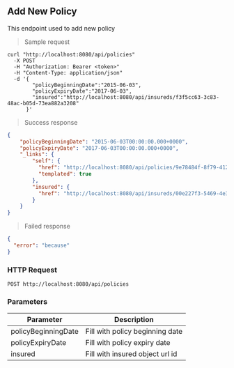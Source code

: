 ## Add New Policy

This endpoint used to add new policy

> Sample request

```shell
curl "http://localhost:8080/api/policies"
  -X POST
  -H "Authorization: Bearer <token>"
  -H "Content-Type: application/json"
  -d '{
        "policyBeginningDate":"2015-06-03",
        "policyExpiryDate":"2017-06-03",
        "insured":"http://localhost:8080/api/insureds/f3f5cc63-3c83-48ac-b05d-73ea882a3208"
      }'
```

> Success response

```json
{
    "policyBeginningDate": "2015-06-03T00:00:00.000+0000",
    "policyExpiryDate": "2017-06-03T00:00:00.000+0000",
    "_links": {
        "self": {
          "href": "http://localhost:8080/api/policies/9e78484f-8f79-4124-867c-9f3c079a7522{?projection}",
          "templated": true
        },
        "insured": {
          "href": "http://localhost:8080/api/insureds/00e227f3-5469-4e3d-ad7a-4c79833358e4"
        }
    }
}
```

> Failed response

```json
{
  "error": "because"
}
```

### HTTP Request

`POST http://localhost:8080/api/policies`

### Parameters

Parameter | Description
--------- | -----------
policyBeginningDate | Fill with policy beginning date
policyExpiryDate | Fill with policy expiry date
insured | Fill with insured object url id
